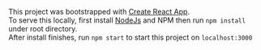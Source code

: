 This project was bootstrapped with [Create React App](https://github.com/facebookincubator/create-react-app).
<br>
To serve this locally, first install [NodeJs](https://github.com/nodejs/node) and NPM
then run `npm install` under root directory.
<br>
After install finishes, run `npm start` to start this project on `localhost:3000`
